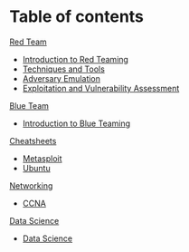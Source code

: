 # Table of contents
[Red Team]()
  - [Introduction to Red Teaming](Docker/C1.Containers_Essentials-Docker.md)
  - [Techniques and Tools](Tools/IntroClass/Memory/MemoryAnalysis.md)
  - [Adversary Emulation](Tools/IntroClass/TCPDump/TCPDump.md)
  - [Exploitation and Vulnerability Assessment](Tools/IntroClass/WebLogReview/WebLogReview.md)

[Blue Team]()
  - [Introduction to Blue Teaming](Docker/C1.Containers_Essentials-Docker.md)

[Cheatsheets]()
  - [Metasploit](003_Cheatsheets/Metasploit.md)
  - [Ubuntu](003_Cheatsheets/Ubuntu.md)

[Networking]()
  - [CCNA](004_Networking/CCNA.md)

[Data Science]()
  - [Data Science](014_Data_Science/Data_Science.md)
